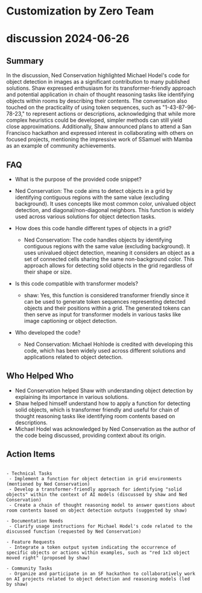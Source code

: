 # Customization by Zero Team

# discussion 2024-06-26

## Summary
 In the discussion, Ned Conservation highlighted Michael Hodel's code for object detection in images as a significant contribution to many published solutions. Shaw expressed enthusiasm for its transformer-friendly approach and potential application in chain of thought reasoning tasks like identifying objects within rooms by describing their contents. The conversation also touched on the practicality of using token sequences, such as "1-43-87-96-78-23," to represent actions or descriptions, acknowledging that while more complex heuristics could be developed, simpler methods can still yield close approximations. Additionally, Shaw announced plans to attend a San Francisco hackathon and expressed interest in collaborating with others on focused projects, mentioning the impressive work of SSamuel with Mamba as an example of community achievements.

## FAQ
 - What is the purpose of the provided code snippet?
  - Ned Conservation: The code aims to detect objects in a grid by identifying contiguous regions with the same value (excluding background). It uses concepts like most common color, univalued object detection, and diagonal/non-diagonal neighbors. This function is widely used across various solutions for object detection tasks.

- How does this code handle different types of objects in a grid?
  - Ned Conservation: The code handles objects by identifying contiguous regions with the same value (excluding background). It uses univalued object detection, meaning it considers an object as a set of connected cells sharing the same non-background color. This approach allows for detecting solid objects in the grid regardless of their shape or size.

- Is this code compatible with transformer models?
  - shaw: Yes, this function is considered transformer friendly since it can be used to generate token sequences representing detected objects and their positions within a grid. The generated tokens can then serve as input for transformer models in various tasks like image captioning or object detection.

- Who developed the code?
  - Ned Conservation: Michael Hohlode is credited with developing this code, which has been widely used across different solutions and applications related to object detection.

## Who Helped Who
 - Ned Conservation helped Shaw with understanding object detection by explaining its importance in various solutions.
- Shaw helped himself understand how to apply a function for detecting solid objects, which is transformer friendly and useful for chain of thought reasoning tasks like identifying room contents based on descriptions.
- Michael Hodel was acknowledged by Ned Conservation as the author of the code being discussed, providing context about its origin.

## Action Items
 ```

- Technical Tasks
  - Implement a function for object detection in grid environments (mentioned by Ned Conservation)
  - Develop a transformer-friendly approach for identifying "solid objects" within the context of AI models (discussed by shaw and Ned Conservation)
  - Create a chain of thought reasoning model to answer questions about room contents based on object detection outputs (suggested by shaw)

- Documentation Needs
  - Clarify usage instructions for Michael Hodel's code related to the discussed function (requested by Ned Conservation)

- Feature Requests
  - Integrate a token output system indicating the occurrence of specific objects or actions within examples, such as "red 1x3 object moved right" (proposed by shaw)

- Community Tasks
  - Organize and participate in an SF hackathon to collaboratively work on AI projects related to object detection and reasoning models (led by shaw)
```

